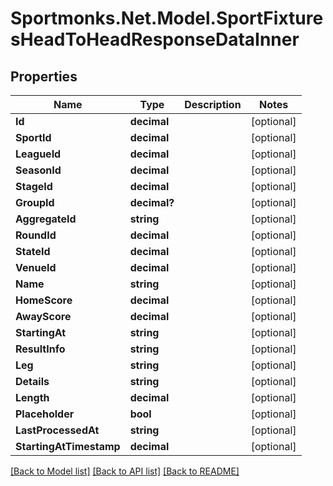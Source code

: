 # Sportmonks.Net.Model.SportFixturesHeadToHeadResponseDataInner

## Properties

Name | Type | Description | Notes
------------ | ------------- | ------------- | -------------
**Id** | **decimal** |  | [optional] 
**SportId** | **decimal** |  | [optional] 
**LeagueId** | **decimal** |  | [optional] 
**SeasonId** | **decimal** |  | [optional] 
**StageId** | **decimal** |  | [optional] 
**GroupId** | **decimal?** |  | [optional] 
**AggregateId** | **string** |  | [optional] 
**RoundId** | **decimal** |  | [optional] 
**StateId** | **decimal** |  | [optional] 
**VenueId** | **decimal** |  | [optional] 
**Name** | **string** |  | [optional] 
**HomeScore** | **decimal** |  | [optional] 
**AwayScore** | **decimal** |  | [optional] 
**StartingAt** | **string** |  | [optional] 
**ResultInfo** | **string** |  | [optional] 
**Leg** | **string** |  | [optional] 
**Details** | **string** |  | [optional] 
**Length** | **decimal** |  | [optional] 
**Placeholder** | **bool** |  | [optional] 
**LastProcessedAt** | **string** |  | [optional] 
**StartingAtTimestamp** | **decimal** |  | [optional] 

[[Back to Model list]](../README.md#documentation-for-models) [[Back to API list]](../README.md#documentation-for-api-endpoints) [[Back to README]](../README.md)

